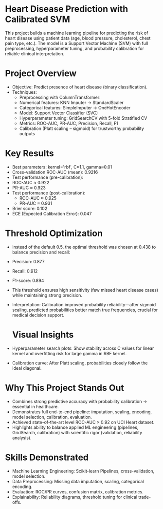 # Heart Disease Prediction with Calibrated SVM

This project builds a machine learning pipeline for predicting the risk of heart disease using patient data (age, blood pressure, cholesterol, chest pain type, etc.).
The model is a Support Vector Machine (SVM) with full preprocessing, hyperparameter tuning, and probability calibration for reliable clinical interpretation.
# Project Overview
- Objective: Predict presence of heart disease (binary classification).
- Techniques:
    - Preprocessing with ColumnTransformer:
    - Numerical features: KNN Imputer → StandardScaler
    - Categorical features: SimpleImputer → OneHotEncoder
    - Model: Support Vector Classifier (SVC)
    - Hyperparameter tuning: GridSearchCV with 5-fold Stratified CV
    - Metrics: ROC-AUC, PR-AUC, Precision, Recall, F1
    - Calibration (Platt scaling – sigmoid) for trustworthy probability outputs
# Key Results

  - Best parameters: kernel='rbf', C≈1.1, gamma≈0.01
  - Cross-validation ROC-AUC (mean): 0.9216
   - Test performance (pre-calibration):
   - ROC-AUC ≈ 0.922
   - PR-AUC ≈ 0.923
 - Test performance (post-calibration):
    - ROC-AUC ≈ 0.925
    - PR-AUC ≈ 0.931
  - Brier score: 0.102
  - ECE (Expected Calibration Error): 0.047

 # Threshold Optimization

  - Instead of the default 0.5, the optimal threshold was chosen at 0.438 to balance precision and recall:
  - Precision: 0.877
  - Recall: 0.912
  - F1-score: 0.894

- This threshold ensures high sensitivity (few missed heart disease cases) while maintaining strong precision.   
- Interpretation: Calibration improved probability reliability—after sigmoid scaling, predicted probabilities better match true frequencies, crucial for medical decision support.

  # Visual Insights

- Hyperparameter search plots: Show stability across C values for linear kernel and overfitting risk for large gamma in RBF kernel.
- Calibration curve: After Platt scaling, probabilities closely follow the ideal diagonal.

# Why This Project Stands Out

 - Combines strong predictive accuracy with probability calibration → essential in healthcare.
 - Demonstrates full end-to-end pipeline: imputation, scaling, encoding, model selection, calibration, evaluation.
 - Achieved state-of-the-art level ROC-AUC > 0.92 on UCI Heart dataset.
 - Highlights ability to balance applied ML engineering (pipelines, GridSearch, calibration) with scientific rigor (validation, reliability analysis).

 # Skills Demonstrated

 - Machine Learning Engineering: Scikit-learn Pipelines, cross-validation, model selection.
 - Data Preprocessing: Missing data imputation, scaling, categorical encoding.
  - Evaluation: ROC/PR curves, confusion matrix, calibration metrics.
  - Explainability: Reliability diagrams, threshold tuning for clinical trade-offs.  
